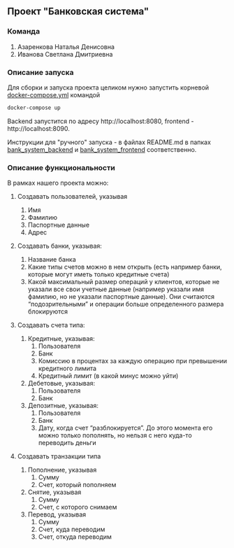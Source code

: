 ## Проект "Банковская система"

### Команда
1. Азаренкова Наталья Денисовна
2. Иванова Светлана Дмитриевна

### Описание запуска
Для сборки и запуска проекта целиком нужно запустить корневой [docker-compose.yml](docker-compose.yml) командой

```bash
docker-compose up
```

Backend запустится по адресу http://localhost:8080, frontend - http://localhost:8090.

Инструкции для "ручного" запуска - в файлах README.md в папках [bank_system_backend](bank_system_backend) 
и [bank_system_frontend](bank_system_frontend) соответственно.


### Описание функциональности
В рамках нашего проекта можно:

1. Создавать пользователей, указывая
    1. Имя
    2. Фамилию
    3. Паспортные данные
    4. Адрес
   
2. Создавать банки, указывая:
   1. Название банка
   2. Какие типы счетов можно в нем открыть (есть например банки, которые могут иметь только кредитные счета)
   3. Какой максимальный размер операций у клиентов, которые не указали все свои учетные данные 
(например указали имя фамилию, но не указали паспортные данные).  Они считаются “подозрительными” и операции
больше определенного размера блокируются
   
3. Создавать счета типа:
    1. Кредитные, указывая:
        1. Пользователя
        2. Банк
        3. Комиссию в процентах за каждую операцию при превышении кредитного лимита
        4. Кредитный лимит (в какой минус можно уйти)
    2. Дебетовые, указывая:
        1. Пользователя
        2. Банк
    3. Депозитные, указывая:
        1. Пользователя
        2. Банк
        3. Дату, когда счет “разблокируется”. До этого момента его можно только пополнять, 
но нельзя с него куда-то переводить деньги
       
4. Создавать транзакции типа
    1. Пополнение, указывая
        1. Сумму
        2. Счет, который пополняем
    2. Снятие, указывая
        1. Сумму
        2. Счет, с которого снимаем
    3. Перевод, указывая
        1. Сумму
        2. Счет, куда переводим
        3. Счет, откуда переводим
